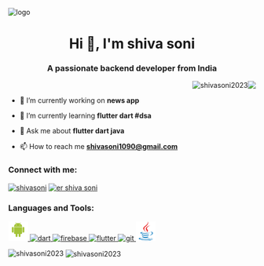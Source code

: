 ![logo](https://www.dngappdeveloper.com/images/app-development/flutter-application-development-banner.jpg)
<h1 align="center">Hi 👋, I'm shiva soni</h1>
<h3 align="center">A passionate backend developer from India</h3>
<p align="right"> <img align="right" src="[https://github.com/shivasoni2023/shivasoni2023/blob/main/giphy.gif](https://github.com/shivasoni2023/shivasoni2023/blob/main/Flutter-App-Development-Basics-and-Benefits-3-600x280.png)">

<p align="right"> <img src="https://komarev.com/ghpvc/?username=shivasoni2023&label=Profile%20views&color=0e75b6&style=flat" alt="shivasoni2023" /> </p>

- 🔭 I’m currently working on **news app**

- 🌱 I’m currently learning **flutter dart #dsa**

- 💬 Ask me about **flutter dart java**

- 📫 How to reach me **shivasoni1090@gmail.com**

<h3 align="left">Connect with me:</h3>
<p align="left">
<a href="https://linkedin.com/in/shivasoni" target="blank"><img align="center" src="https://raw.githubusercontent.com/rahuldkjain/github-profile-readme-generator/master/src/images/icons/Social/linked-in-alt.svg" alt="shivasoni" height="30" width="40" /></a>
<a href="https://fb.com/er shiva soni" target="blank"><img align="center" src="https://raw.githubusercontent.com/rahuldkjain/github-profile-readme-generator/master/src/images/icons/Social/facebook.svg" alt="er shiva soni" height="30" width="40" /></a>
</p>

<h3 align="left">Languages and Tools:</h3>
<p align="left"> <a href="https://developer.android.com" target="_blank" rel="noreferrer"> <img src="https://raw.githubusercontent.com/devicons/devicon/master/icons/android/android-original-wordmark.svg" alt="android" width="40" height="40"/> </a> <a href="https://dart.dev" target="_blank" rel="noreferrer"> <img src="https://www.vectorlogo.zone/logos/dartlang/dartlang-icon.svg" alt="dart" width="40" height="40"/> </a> <a href="https://firebase.google.com/" target="_blank" rel="noreferrer"> <img src="https://www.vectorlogo.zone/logos/firebase/firebase-icon.svg" alt="firebase" width="40" height="40"/> </a> <a href="https://flutter.dev" target="_blank" rel="noreferrer"> <img src="https://www.vectorlogo.zone/logos/flutterio/flutterio-icon.svg" alt="flutter" width="40" height="40"/> </a> <a href="https://git-scm.com/" target="_blank" rel="noreferrer"> <img src="https://www.vectorlogo.zone/logos/git-scm/git-scm-icon.svg" alt="git" width="40" height="40"/> </a> <a href="https://www.java.com" target="_blank" rel="noreferrer"> <img src="https://raw.githubusercontent.com/devicons/devicon/master/icons/java/java-original.svg" alt="java" width="40" height="40"/> </a> </p>

<p><img align="left" src="https://github-readme-stats.vercel.app/api/top-langs?username=shivasoni2023&show_icons=true&locale=en&layout=compact" alt="shivasoni2023" /></p>

<p>&nbsp;<img align="center" src="https://github-readme-stats.vercel.app/api?username=shivasoni2023&show_icons=true&locale=en" alt="shivasoni2023" /></p>
